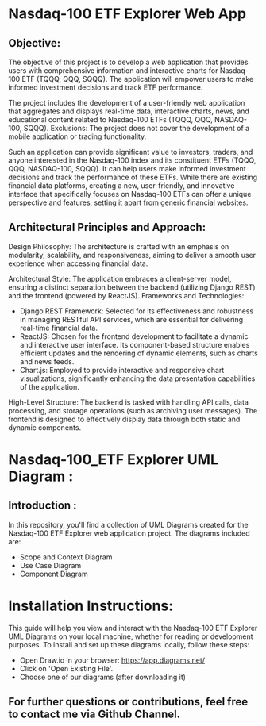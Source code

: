 # Nasdaq-100 ETF Explorer Web App
## Objective:
The objective of this project is to develop a web application that provides users with comprehensive information and interactive charts for Nasdaq-100 ETF (TQQQ, QQQ, SQQQ). The application will empower users to make informed investment decisions and track ETF performance.

The project includes the development of a user-friendly web application that aggregates and displays real-time data, interactive charts, news, and educational content related to Nasdaq-100 ETFs (TQQQ, QQQ, NASDAQ-100, SQQQ).
Exclusions: The project does not cover the development of a mobile application or trading functionality.

Such an application can provide significant value to investors, traders, and anyone interested in the Nasdaq-100 index and its constituent ETFs (TQQQ, QQQ, NASDAQ-100, SQQQ).  It can help users make informed investment decisions and track the performance of these ETFs. While there are existing financial data platforms, creating a new, user-friendly, and innovative interface that specifically focuses on Nasdaq-100 ETFs can offer a unique perspective and features, setting it apart from generic financial websites.
                                                                                           
                                                                   
                                                                                      
## Architectural Principles and Approach:
Design Philosophy: The architecture is crafted with an emphasis on modularity, scalability, and responsiveness, aiming to deliver a smooth user experience when accessing financial data.

Architectural Style: The application embraces a client-server model, ensuring a distinct separation between the backend (utilizing Django REST) and the frontend (powered by ReactJS).
Frameworks and Technologies:
- Django REST Framework: Selected for its effectiveness and robustness in managing RESTful API services, which are essential for delivering real-time financial data.
- ReactJS: Chosen for the frontend development to facilitate a dynamic and interactive user interface. Its component-based structure enables efficient updates and the rendering of dynamic elements, such as charts and news feeds.
- Chart.js: Employed to provide interactive and responsive chart visualizations, significantly enhancing the data presentation capabilities of the application.

High-Level Structure: The backend is tasked with handling API calls, data processing, and storage operations (such as archiving user messages). The frontend is designed to effectively display data through both static and dynamic components.

                                                                                        

# Nasdaq-100_ETF Explorer UML Diagram :
## Introduction :
In this repository, you'll find a collection of UML Diagrams created for the Nasdaq-100 ETF Explorer web application project. The diagrams included are:

* Scope and Context Diagram
* Use Case Diagram
* Component Diagram

# Installation Instructions: 
This guide will help you view and interact with the Nasdaq-100 ETF Explorer UML Diagrams on your local machine, whether for reading or development purposes. To install and set up these diagrams locally, follow these steps:

* Open Draw.io in your browser: https://app.diagrams.net/
* Click on 'Open Existing File'.
* Choose one of our diagrams (after downloading it)

## For further questions or contributions, feel free to contact me via Github Channel.
